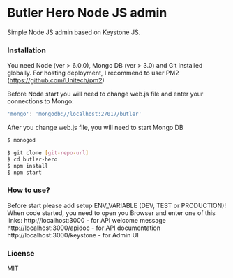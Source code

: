 [git-repo-url]: <https://github.com/Carl-fridrix-zendolf-IV/store-api.git>

# Butler Hero Node JS admin
Simple Node JS admin based on Keystone JS.

### Installation
You need Node (ver > 6.0.0), Mongo DB (ver > 3.0) and Git installed globally.
For hosting deployment, I recommend to user PM2 (https://github.com/Unitech/pm2)

Before Node start you will need to change web.js file and enter your connections to Mongo:
```javascript
'mongo': 'mongodb://localhost:27017/butler'
```

After you change web.js file, you will need to start Mongo DB
```sh
$ monogod
```

```sh
$ git clone [git-repo-url]
$ cd butler-hero
$ npm install
$ npm start
```

### How to use?
Before start please add setup ENV_VARIABLE (DEV, TEST or PRODUCTION)!
When code started, you need to open you Browser and enter one of this links:
http://localhost:3000 - for API welcome message
http://localhost:3000/apidoc - for API documentation
http://localhost:3000/keystone - for Admin UI

### License
MIT

